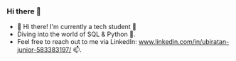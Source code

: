 ### Hi there 👋

- 👋 Hi there! I'm currently a tech student 🔭
- Diving into the world of SQL & Python 🌱. 
- Feel free to reach out to me via LinkedIn: www.linkedin.com/in/ubiratan-junior-583383197/ 📫.


